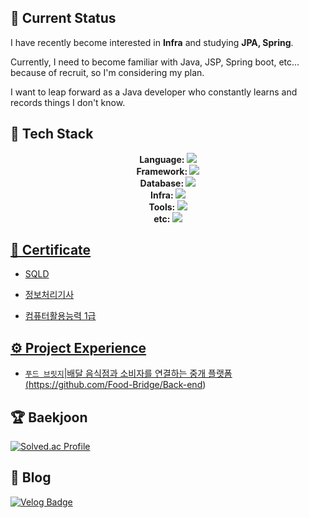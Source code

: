 ## 👋 Current Status

I have recently become interested in **Infra** and studying **JPA, Spring**.

Currently, I need to become familiar with Java, JSP, Spring boot, etc... because of recruit, so I'm considering my plan.

I want to leap forward as a Java developer who constantly learns and records things I don't know.

## 💪 Tech Stack
<p align="center">
  <b>Language: </b>
  <a href="https://skillicons.dev">
    <img src="https://skillicons.dev/icons?i=java,python,c" />
  </a>
  </br>
  <b>Framework: </b>
  <a href="https://skillicons.dev">
    <img src="https://skillicons.dev/icons?i=spring,django,flask" />
  </a>
  </br>
  <b>Database: </b>
  <a href="https://skillicons.dev">
    <img src="https://skillicons.dev/icons?i=mysql,postgres,sqlite,redis" />
  </a>
  </br>
  <b>Infra: </b>
  <a href="https://skillicons.dev">
    <img src="https://skillicons.dev/icons?i=aws,linux,docker" />
  </a>
  </br>
  <b>Tools: </b>
  <a href="https://skillicons.dev">
    <img src="https://skillicons.dev/icons?i=github,idea,discord,notion,postman,vscode,git" />
  </a>
  </br>
  <b>etc: </b>
  <a href="https://skillicons.dev">
    <img src="https://skillicons.dev/icons?i=arduino,figma,pycharm" />
</p>

## 🥇 Certificate

- SQLD
  
- 정보처리기사

- 컴퓨터활용능력 1급

## ⚙ Project Experience

- `푸드 브릿지`|배달 음식점과 소비자를 연결하는 중개 플랫폼(https://github.com/Food-Bridge/Back-end)

## 🏆 Baekjoon

[![Solved.ac Profile](http://mazassumnida.wtf/api/v2/generate_badge?boj=dnwls16071)](https://solved.ac/dnwls16071/)

## 📩 Blog
[![Velog Badge](https://img.shields.io/badge/-Velog-20c997?logo=Vimeo&logoColor=white)](https://velog.io/@@dnwls4659)
